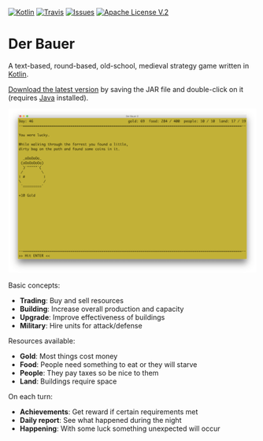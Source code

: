 [![Kotlin](https://img.shields.io/badge/kotlin-1.3.11-blue.svg)](http://kotlinlang.org)
[![Travis](https://img.shields.io/travis/christophpickl/derbauer.svg)](https://travis-ci.org/christophpickl/derbauer)
[![Issues](https://img.shields.io/github/issues/christophpickl/derbauer.svg)](https://github.com/christophpickl/derbauer/issues?q=is%3Aopen)
[![Apache License V.2](https://img.shields.io/badge/license-Apache%20V.2-blue.svg)](https://github.com/christophpickl/derbauer/blob/master/LICENSE)

# Der Bauer

A text-based, round-based, old-school, medieval strategy game written in [Kotlin](http://kotlinlang.org/).

[Download the latest version](https://github.com/christophpickl/derbauer/releases/latest) by saving the JAR file and double-click on it (requires [Java](https://www.java.com/download/) installed).

![derbauer-1.1.png](https://raw.githubusercontent.com/christophpickl/derbauer/master/doc/derbauer-1.1.png "DerBauer Screenshot")

Basic concepts:

- **Trading**: Buy and sell resources
- **Building**: Increase overall production and capacity
- **Upgrade**: Improve effectiveness of buildings
- **Military**: Hire units for attack/defense

Resources available:

- **Gold**: Most things cost money
- **Food**: People need something to eat or they will starve
- **People**: They pay taxes so be nice to them
- **Land**: Buildings require space

On each turn:

- **Achievements**: Get reward if certain requirements met
- **Daily report**: See what happened during the night
- **Happening**: With some luck something unexpected will occur
